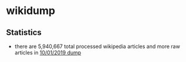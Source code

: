 # wikidump

## Statistics  
* there are 5,940,667 total processed wikipedia articles and more raw articles in [10/01/2019 dump](https://dumps.wikimedia.org/enwiki/20191001/)
  
